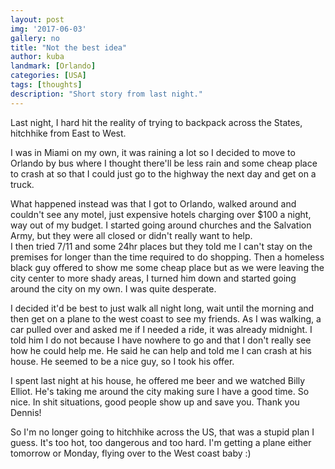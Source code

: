 ```yaml
---
layout: post
img: '2017-06-03'
gallery: no
title: "Not the best idea​"
author: kuba
landmark: [Orlando]
categories: [USA]
tags: [thoughts]
description: "Short story from last night."
---
```


Last night, I hard hit the reality of trying to backpack across the States, hitchhike from East to West. 

I was in Miami on my own, it was raining a lot so I decided to move to Orlando by bus where I thought there'll be less rain and some cheap place to crash at so that I could just go to the highway the next day and get on a truck.

What happened instead was that I got to Orlando, walked around and couldn't see any motel, just expensive hotels charging over $100 a night, way out of my budget. I started going around churches and the Salvation Army, but they were all closed or didn't really want to help.  
I then tried 7/11 and some 24hr places but they told me I can't stay on the premises for longer than the time required to do shopping. Then a homeless black guy offered to show me some cheap place but as we were leaving the city center to more shady areas, I turned him down and started going around the city on my own. I was quite desperate.

I decided it'd be best to just walk all night long, wait until the morning and then get on a plane to the west coast to see my friends. As I was walking, a car pulled over and asked me if I needed a ride, it was already midnight. I told him I do not because I have nowhere to go and that I don't really see how he could help me. He said he can help and told me I can crash at his house. He seemed to be a nice guy, so I took his offer. 

I spent last night at his house, he offered me beer and we watched Billy Elliot. He's taking me around the city making sure I have a good time. So nice. In shit situations, good people show up and save you. Thank you Dennis! 

So I'm no longer going to hitchhike across the US, that was a stupid plan I guess. It's too hot, too dangerous and too hard. I'm getting a plane either tomorrow or Monday, flying over to the West coast baby :)